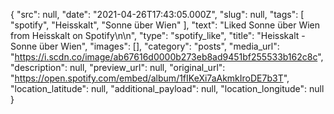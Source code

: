 {
  "src": null,
  "date": "2021-04-26T17:43:05.000Z",
  "slug": null,
  "tags": [
    "spotify",
    "Heisskalt",
    "Sonne über Wien"
  ],
  "text": "Liked Sonne über Wien from Heisskalt on Spotify\n\n",
  "type": "spotify_like",
  "title": "Heisskalt - Sonne über Wien",
  "images": [],
  "category": "posts",
  "media_url": "https://i.scdn.co/image/ab67616d0000b273eb8ad9451bf255533b162c8c",
  "description": null,
  "preview_url": null,
  "original_url": "https://open.spotify.com/embed/album/1fIKeXi7aAkmkIroDE7b3T",
  "location_latitude": null,
  "additional_payload": null,
  "location_longitude": null
}